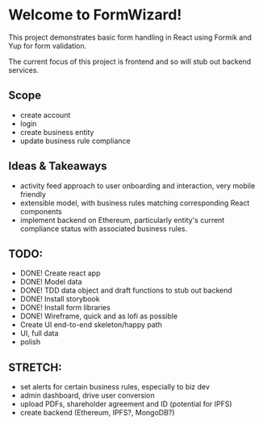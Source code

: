 # Welcome to FormWizard!
This project demonstrates basic form handling in React using Formik and Yup for form validation.

The current focus of this project is frontend and so will stub out backend services.

## Scope
- create account
- login
- create business entity
- update business rule compliance

## Ideas & Takeaways
- activity feed approach to user onboarding and interaction, very mobile friendly
- extensible model, with business rules matching corresponding React components
- implement backend on Ethereum, particularly entity's current compliance status with associated business rules.

## TODO:
- DONE! Create react app
- DONE! Model data
- DONE! TDD data object and draft functions to stub out backend
- DONE! Install storybook
- DONE! Install form libraries
- DONE! Wireframe, quick and as lofi as possible
- Create UI end-to-end skeleton/happy path
- UI, full data
- polish

## STRETCH:
- set alerts for certain business rules, especially to biz dev
- admin dashboard, drive user conversion
- upload PDFs, shareholder agreement and ID (potential for IPFS)
- create backend (Ethereum, IPFS?, MongoDB?)